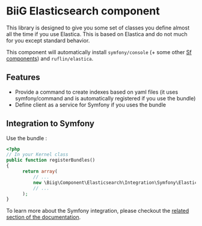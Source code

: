 BiiG Elasticsearch component
============================

This library is designed to give you some set of classes you define almost all the time if you use Elastica. This is
based on Elastica and do not much for you except standard behavior.

This component will automatically install `symfony/console` (+ some other [Sf components](composer.json)) and  `ruflin/elastica`.

Features
--------

- Provide a command to create indexes based on yaml files
  (it uses symfony/command and is automatically registered if you use the bundle)
- Define client as a service for Symfony if you uses the bundle


Integration to Symfony
----------------------

Use the bundle :

```php
<?php
// In your Kernel class
public function registerBundles()
{
      return array(
          // ...
          new \Biig\Component\Elasticsearch\Integration\Symfony\ElasticsearchBundle(),
          // ...
      );
}
```

To learn more about the Symfony integration, please checkout the [related section of the documentation](docs/2.symfony_integration.md).
